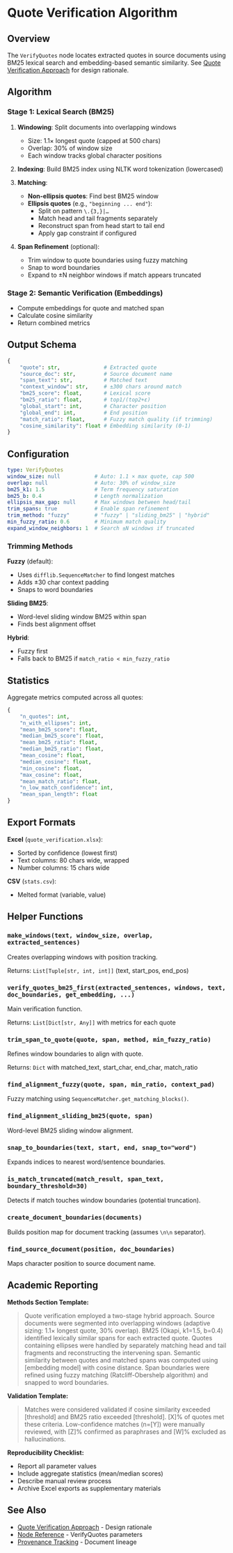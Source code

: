 # Quote Verification Algorithm

## Overview

The `VerifyQuotes` node locates extracted quotes in source documents using BM25 lexical search and embedding-based semantic similarity. See [Quote Verification Approach](../explanation/quote-verification-approach.md) for design rationale.

## Algorithm

### Stage 1: Lexical Search (BM25)

1. **Windowing**: Split documents into overlapping windows
   - Size: 1.1× longest quote (capped at 500 chars)
   - Overlap: 30% of window size
   - Each window tracks global character positions

2. **Indexing**: Build BM25 index using NLTK word tokenization (lowercased)

3. **Matching**:
   - **Non-ellipsis quotes**: Find best BM25 window
   - **Ellipsis quotes** (e.g., `"beginning ... end"`):
     - Split on pattern `\.{3,}|…`
     - Match head and tail fragments separately
     - Reconstruct span from head start to tail end
     - Apply gap constraint if configured

4. **Span Refinement** (optional):
   - Trim window to quote boundaries using fuzzy matching
   - Snap to word boundaries
   - Expand to ±N neighbor windows if match appears truncated

### Stage 2: Semantic Verification (Embeddings)

- Compute embeddings for quote and matched span
- Calculate cosine similarity
- Return combined metrics


## Output Schema

```python
{
    "quote": str,              # Extracted quote
    "source_doc": str,         # Source document name
    "span_text": str,          # Matched text
    "context_window": str,     # ±300 chars around match
    "bm25_score": float,       # Lexical score
    "bm25_ratio": float,       # top1/(top2+ε)
    "global_start": int,       # Character position
    "global_end": int,         # End position
    "match_ratio": float,      # Fuzzy match quality (if trimming)
    "cosine_similarity": float # Embedding similarity (0-1)
}
```

## Configuration

```yaml
type: VerifyQuotes
window_size: null           # Auto: 1.1 × max quote, cap 500
overlap: null               # Auto: 30% of window_size
bm25_k1: 1.5                # Term frequency saturation
bm25_b: 0.4                 # Length normalization
ellipsis_max_gap: null      # Max windows between head/tail
trim_spans: true            # Enable span refinement
trim_method: "fuzzy"        # "fuzzy" | "sliding_bm25" | "hybrid"
min_fuzzy_ratio: 0.6        # Minimum match quality
expand_window_neighbors: 1  # Search ±N windows if truncated
```

### Trimming Methods

**Fuzzy** (default):
- Uses `difflib.SequenceMatcher` to find longest matches
- Adds ±30 char context padding
- Snaps to word boundaries

**Sliding BM25**:
- Word-level sliding window BM25 within span
- Finds best alignment offset

**Hybrid**:
- Fuzzy first
- Falls back to BM25 if `match_ratio < min_fuzzy_ratio`

## Statistics

Aggregate metrics computed across all quotes:

```python
{
    "n_quotes": int,
    "n_with_ellipses": int,
    "mean_bm25_score": float,
    "median_bm25_score": float,
    "mean_bm25_ratio": float,
    "median_bm25_ratio": float,
    "mean_cosine": float,
    "median_cosine": float,
    "min_cosine": float,
    "max_cosine": float,
    "mean_match_ratio": float,
    "n_low_match_confidence": int,
    "mean_span_length": float
}
```

## Export Formats

**Excel** (`quote_verification.xlsx`):
- Sorted by confidence (lowest first)
- Text columns: 80 chars wide, wrapped
- Number columns: 15 chars wide

**CSV** (`stats.csv`):
- Melted format (variable, value)

## Helper Functions

### `make_windows(text, window_size, overlap, extracted_sentences)`
Creates overlapping windows with position tracking.

Returns: `List[Tuple[str, int, int]]` (text, start_pos, end_pos)

### `verify_quotes_bm25_first(extracted_sentences, windows, text, doc_boundaries, get_embedding, ...)`
Main verification function.

Returns: `List[Dict[str, Any]]` with metrics for each quote

### `trim_span_to_quote(quote, span, method, min_fuzzy_ratio)`
Refines window boundaries to align with quote.

Returns: `Dict` with matched_text, start_char, end_char, match_ratio

### `find_alignment_fuzzy(quote, span, min_ratio, context_pad)`
Fuzzy matching using `SequenceMatcher.get_matching_blocks()`.

### `find_alignment_sliding_bm25(quote, span)`
Word-level BM25 sliding window alignment.

### `snap_to_boundaries(text, start, end, snap_to="word")`
Expands indices to nearest word/sentence boundaries.

### `is_match_truncated(match_result, span_text, boundary_threshold=30)`
Detects if match touches window boundaries (potential truncation).

### `create_document_boundaries(documents)`
Builds position map for document tracking (assumes `\n\n` separator).

### `find_source_document(position, doc_boundaries)`
Maps character position to source document name.

## Academic Reporting

**Methods Section Template:**

> Quote verification employed a two-stage hybrid approach. Source documents were segmented into overlapping windows (adaptive sizing: 1.1× longest quote, 30% overlap). BM25 (Okapi, k1=1.5, b=0.4) identified lexically similar spans for each extracted quote. Quotes containing ellipses were handled by separately matching head and tail fragments and reconstructing the intervening span. Semantic similarity between quotes and matched spans was computed using [embedding model] with cosine distance. Span boundaries were refined using fuzzy matching (Ratcliff-Obershelp algorithm) and snapped to word boundaries.

**Validation Template:**

> Matches were considered validated if cosine similarity exceeded [threshold] and BM25 ratio exceeded [threshold]. [X]% of quotes met these criteria. Low-confidence matches (n=[Y]) were manually reviewed, with [Z]% confirmed as paraphrases and [W]% excluded as hallucinations.

**Reproducibility Checklist:**
- Report all parameter values
- Include aggregate statistics (mean/median scores)
- Describe manual review process
- Archive Excel exports as supplementary materials

## See Also

- [Quote Verification Approach](../explanation/quote-verification-approach.md) - Design rationale
- [Node Reference](node-reference.md) - VerifyQuotes parameters
- [Provenance Tracking](../explanation/provenance-tracking.md) - Document lineage
